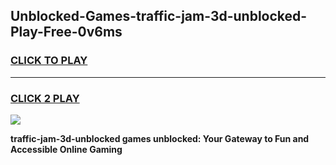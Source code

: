 
## Unblocked-Games-traffic-jam-3d-unblocked-Play-Free-0v6ms
<h3>
<a href="https://premium76.site?title=traffic-jam-3d-unblocked&ref=19M">CLICK TO PLAY</a></h3>
<hr>

<h3>
<a href="https://premium76.site?title=traffic-jam-3d-unblocked&ref=19M">CLICK 2 PLAY</a>
  
</h3>

<a href="https://premium76.site?title=traffic-jam-3d-unblocked&ref=19M"><img src="https://clearcache.store/games.png"></a>


**traffic-jam-3d-unblocked games unblocked: Your Gateway to Fun and Accessible Online Gaming**
